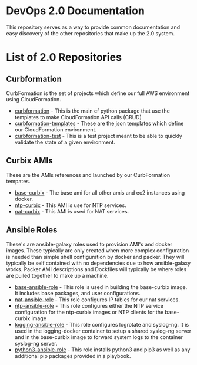 # DevOps 2.0 Documentation
This repository serves as a way to provide common documentation and easy discovery of the other repositories that make up the 2.0 system.

# List of 2.0 Repositories
## Curbformation
CurbFormation is the set of projects which define our full AWS environment using CloudFormation.
* [curbformation](https://github.com/ridecharge/curbformation) - This is the main cf python package that use the templates to make CloudFormation API calls (CRUD)
* [curbformation-templates](https://github.com/ridecharge/curbformation-templates) - These are the json templates which define our CloudFormation environment.
* [curbformation-test](https://github.com/ridecharge/curbformation-tests) - This is a test project meant to be able to quickly validate the state of a given environment.

## Curbix AMIs
These are the AMIs references and launched by our CurbFormation tempates.
* [base-curbix](https://github.com/ridecharge/base-curbix) - The base ami for all other amis and ec2 instances using docker. 
* [ntp-curbix](https://github.com/ridecharge/base-curbix) - This AMI is use for NTP services.
* [nat-curbix](https://github.com/ridecharge/base-curbix) - This AMI is used for NAT services.

## Ansible Roles
These's are ansible-galaxy roles used to provision AMI's and docker images.  These typically are only created when more complex configuration is needed than simple shell configuration by docker and packer.  They will typically be self contained with no dependencies due to how ansible-galaxy works.  Packer AMI descriptions and Dockfiles will typically be where roles are pulled together to make up a machine.
* [base-ansible-role](https://github.com/ridecharge/base-ansible-role) - This role is used in building the base-curbix image. It includes base packages, and user configurations.
* [nat-ansible-role](https://github.com/ridecharge/nat-ansible-role) - This role configures IP tables for our nat services.
* [ntp-ansible-role](https://github.com/ridecharge/ntp-ansible-role) - This role configures either the NTP service configuration for the ntp-curbix images or NTP clients for the base-curbix image
* [logging-ansible-role](https://github.com/ridecharge/logging-ansible-role) - This role configures logrotate and syslog-ng. It is used in the logging-docker container to setup a shared syslog-ng server and in the base-curbix image to forward system logs to the container syslog-ng server. 
* [python3-ansible-role](https://github.com/ridecharge/python3-ansible-role) - This role installs python3 and pip3 as well as any additional pip packages provided in a playbook.